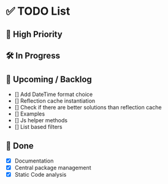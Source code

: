 # ✅ TODO List

## 📌 High Priority

## 🛠 In Progress

## 📅 Upcoming / Backlog
- [] Add DateTime format choice
- [] Reflection cache instantiation
- [] Check if there are better solutions than reflection cache
- [] Examples
- [] Js helper methods
- [] List based filters

## 🧹 Done
- [x] Documentation
- [x] Central package management
- [x] Static Code analysis